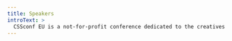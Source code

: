 ```yaml
---
title: Speakers
introText: >
  CSSconf EU is a not-for-profit conference dedicated to the creatives and engineers who build the most performant, accessible and beautiful apps and web experiences.
---
```

